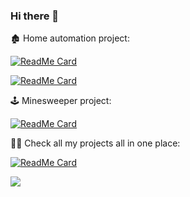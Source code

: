 ### Hi there 👋

:derelict_house: Home automation project:

[![ReadMe Card](https://github-readme-stats.vercel.app/api/pin/?username=gostanin&repo=home-automation-ui)](https://github.com/gostanin/home-automation-ui)

[![ReadMe Card](https://github-readme-stats.vercel.app/api/pin/?username=gostanin&repo=home-automation-api)](https://github.com/gostanin/home-automation-api)

:joystick: Minesweeper project:

[![ReadMe Card](https://github-readme-stats.vercel.app/api/pin/?username=gostanin&repo=minesweeper)](https://github.com/gostanin/minesweeper)

:man_technologist: Check all my projects all in one place:

[![ReadMe Card](https://github-readme-stats.vercel.app/api/pin/?username=gostanin&repo=projects-master)](https://github.com/gostanin/projects-master)



<img align="left" src="https://github-readme-stats.vercel.app/api/top-langs/?username=gostanin&exclude_repo=projects-master,machine-learning,file-system-watcher&hide=CSS,HTML">



<!--

![Gregory's github stats](https://github-readme-stats.vercel.app/api?username=gostanin)

**gostanin/gostanin** is a ✨ _special_ ✨ repository because its `README.md` (this file) appears on your GitHub profile.

Here are some ideas to get you started:

- 🔭 I’m currently working on ...
- 🌱 I’m currently learning ...
- 👯 I’m looking to collaborate on ...
- 🤔 I’m looking for help with ...
- 💬 Ask me about ...
- 📫 How to reach me: ...
- 😄 Pronouns: ...
- ⚡ Fun fact: ...
-->
